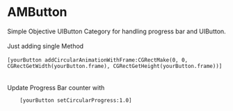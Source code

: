 AMButton
========
Simple Objective UIButton Category for handling  progress bar and UIButton.<br/>  				
	Just adding single Method 		<br/>																																																
 	<code>[yourButton addCircularAnimationWithFrame:CGRectMake(0, 0, CGRectGetWidth(yourButton.frame), CGRectGetHeight(yourButton.frame))]
 	</code>	<br/><br/>																																													Update Progress Bar counter with <br/>

 	    [yourButton setCircularProgress:1.0]
 	
 

 	
 	
